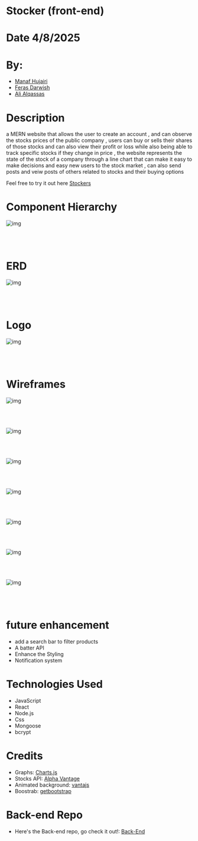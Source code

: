 # Stocker (front-end)

# Date 4/8/2025

# By:

- [Manaf Hujairi](https://github.com/Manaf-10)
- [Feras Darwish](https://github.com/alqaassass)
- [Ali Alqassas](https://github.com/alqaassass)

# Description

a MERN website that allows the user to create an account ,
and can observe the stocks prices of the public company , users can buy or sells
their shares of those stocks and can also view their profit or loss while also being
able to track specific stocks if they change in price , the website represents the
state of the stock of a company through a line chart that can make it easy to
make decisions and easy new users to the stock market , can also send posts and veiw posts of others related to stocks and their buying options


Feel free to try it out here [Stockers](https://stockers.surge.sh/)

# Component Hierarchy
![img](./readMeImgs/lastDay.png)
<br><br>
<br><br>

# ERD
![img](./readMeImgs/image.png)
<br><br>
<br><br>


# Logo
![img](./readMeImgs/Untitled_design-removebg-preview.png)
<br><br>
<br><br>

# Wireframes

![img](./readMeImgs/3.png)
<br><br>
<br><br>

![img](./readMeImgs/4.png)
<br><br>
<br><br>

![img](./readMeImgs/5.png)
<br><br>
<br><br>

![img](./readMeImgs/6.png)
<br><br>
<br><br>

![img](./readMeImgs/7.png)
<br><br>
<br><br>

![img](./readMeImgs/8.png)
<br><br>
<br><br>

![img](./readMeImgs/9.png)
<br><br>
<br><br>



# future enhancement
- add a search bar to filter products
- A batter API 
- Enhance the Styling
- Notification system

# Technologies Used

- JavaScript
- React
- Node.js
- Css
- Mongoose
- bcrypt

# Credits

- Graphs: [Charts.js](https://www.chartjs.org)
- Stocks API: [Alpha Vantage](https://www.alphavantage.co)
- Animated  background: [vantajs](https://www.vantajs.com/)
- Boostrab: [getbootstrap](https://getbootstrap.com/)


# Back-end Repo
- Here's the Back-end repo, go check it out!: [Back-End](https://github.com/Manaf-10/Stockers_back-end)